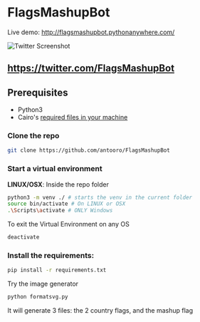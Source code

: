 # FlagsMashupBot

Live demo:
http://flagsmashupbot.pythonanywhere.com/



![Twitter Screenshot](https://i.imgur.com/8SD4piZ.png)

https://twitter.com/FlagsMashupBot
-------------------------------------------------------

## Prerequisites
 - Python3
 - Cairo's [required files in your machine](https://cairosvg.org/documentation/#installation)

### Clone the repo
```bash
git clone https://github.com/antooro/FlagsMashupBot
````

### Start a virtual environment
**LINUX/OSX**: Inside the repo folder
```bash
python3 -m venv ./ # starts the venv in the current folder
source bin/activate # On LINUX or OSX
.\Scripts\activate # ONLY Windows
```

To exit the Virtual Environment on any OS
```bash
deactivate
```

### Install the requirements:
```bash
pip install -r requirements.txt
```

Try the image generator 

```bash
python formatsvg.py
```

It will generate 3 files: the 2 country flags, and the mashup flag
